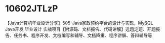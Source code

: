 # 10602JTLzP
【Java计算机毕业设计分享】505-Java家政预约平台的设计与实现，MySQL Java开发 毕业设计 实战项目【附源码、文档报告、代码讲解】选题定题、开题报告、任务书、程序开发、文档编写和辅导、文档降重、程序讲解、答辩辅导等
